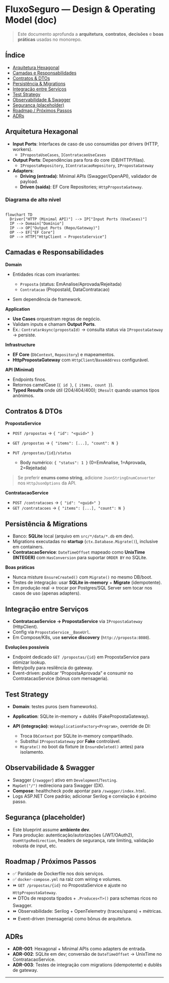
# FluxoSeguro — Design & Operating Model (doc)

> Este documento aprofunda a **arquitetura**, **contratos**, **decisões** e **boas práticas** usadas no monorepo.

## Índice

- [Arquitetura Hexagonal](#arquitetura-hexagonal)
- [Camadas e Responsabilidades](#camadas-e-responsabilidades)
- [Contratos & DTOs](#contratos--dtos)
- [Persistência & Migrations](#persistência--migrations)
- [Integração entre Serviços](#integração-entre-serviços)
- [Test Strategy](#test-strategy)
- [Observabilidade & Swagger](#observabilidade--swagger)
- [Segurança (placeholder)](#segurança-placeholder)
- [Roadmap / Próximos Passos](#roadmap--próximos-passos)
- [ADRs](#adrs)

## Arquitetura Hexagonal

- **Input Ports**: Interfaces de caso de uso consumidas por drivers (HTTP, workers).  
  - `IPropostaUseCases`, `IContratacaoUseCases`
- **Output Ports**: Dependências para fora do core (DB/HTTP/filas).  
  - `IPropostaRepository`, `IContratacaoRepository`, `IPropostaGateway`
- **Adapters**:
  - **Driving (entrada)**: Minimal APIs (Swagger/OpenAPI), validador de payload.
  - **Driven (saída)**: EF Core Repositories; `HttpPropostaGateway`.

### Diagrama de alto nível

```mermaid

flowchart TD
  Driver["HTTP (Minimal API)"] --> IP["Input Ports (UseCases)"]
  IP --> Domain["Domínio"]
  IP --> OP["Output Ports (Repo/Gateway)"]
  OP --> EF["EF Core"]
  OP --> HTTP["HttpClient → PropostaService"]

```

## Camadas e Responsabilidades

**Domain**

* Entidades ricas com invariantes:

  * `Proposta` (status: EmAnalise/Aprovada/Rejeitada)
  * `Contratacao` (PropostaId, DataContratacao)
* Sem dependência de framework.

**Application**

* **Use Cases** orquestram regras de negócio.
* Validam inputs e chamam **Output Ports**.
* Ex.: `ContratarAsync(propostaId)` → consulta status via `IPropostaGateway` → persiste.

**Infrastructure**

* **EF Core** (`DbContext`, `Repository`) e mapeamentos.
* **HttpPropostaGateway** com `HttpClient`/`BaseAddress` configurável.

**API (Minimal)**

* Endpoints finos.
* Retornos camelCase (`{ id }`, `{ items, count }`).
* **Typed Results** onde útil (204/404/400); `IResult` quando usamos tipos anônimos.

## Contratos & DTOs

**PropostaService**

* `POST /propostas` → `{ "id": "<guid>" }`
* `GET /propostas` → `{ "items": [...], "count": N }`
* `PUT /propostas/{id}/status`

  * Body numérico: `{ "status": 1 }` (0=EmAnalise, 1=Aprovada, 2=Rejeitada)

> Se preferir **enums como string**, adicione `JsonStringEnumConverter` nos `HttpJsonOptions` da API.

**ContratacaoService**

* `POST /contratacoes` → `{ "id": "<guid>" }`
* `GET /contratacoes` → `{ "items": [...], "count": N }`

## Persistência & Migrations

* Banco: **SQLite** local (arquivo em `src/*/data/*.db` em dev).
* Migrations executadas no **startup** (`ctx.Database.Migrate()`), inclusive em containers.
* **ContratacaoService**: `DateTimeOffset` mapeado como **UnixTime (INTEGER)** com `HasConversion` para suportar `ORDER BY` no SQLite.

**Boas práticas**

* Nunca misture `EnsureCreated()` com `Migrate()` no mesmo DB/boot.
* Testes de integração: usar **SQLite in-memory** + **Migrate** (idempotente).
* Em produção real → trocar por Postgres/SQL Server sem tocar nos casos de uso (apenas adapters).

## Integração entre Serviços

* **ContratacaoService → PropostaService** via `IPropostaGateway` (HttpClient).
* Config via `PropostaService__BaseUrl`.
* Em Compose/K8s, use **service discovery** (`http://proposta:8080`).

**Evoluções possíveis**

* Endpoint dedicado `GET /propostas/{id}` em PropostaService para otimizar lookup.
* Retry/polly para resilência do gateway.
* Event-driven: publicar “PropostaAprovada” e consumir no ContratacaoService (bônus com mensageria).

## Test Strategy

* **Domain**: testes puros (sem frameworks).
* **Application**: SQLite in-memory + dublês (FakePropostaGateway).
* **API (integração)**: `WebApplicationFactory<Program>`, override de DI:

  * Troca `DbContext` por SQLite in-memory compartilhado.
  * Substitui `IPropostaGateway` por **Fake** controlável.
  * `Migrate()` no boot da fixture (e `EnsureDeleted()` antes) para isolamento.

## Observabilidade & Swagger

* Swagger (`/swagger`) ativo em `Development`/`Testing`.
* `MapGet("/")` redireciona para Swagger (DX).
* **Compose**: healthcheck pode apontar para `/swagger/index.html`.
* Logs ASP.NET Core padrão; adicionar Serilog e correlação é próximo passo.

## Segurança (placeholder)

* Este blueprint assume **ambiente dev**.
* Para produção: autenticação/autorizações (JWT/OAuth2), `UseHttpsRedirection`, headers de segurança, rate limiting, validação robusta de input, etc.

## Roadmap / Próximos Passos

* ✅ Paridade de Dockerfile nos dois serviços.
* ✅ `docker-compose.yml` na raiz com wiring e volumes.
* ⏩ `GET /propostas/{id}` no PropostaService e ajuste no `HttpPropostaGateway`.
* ⏩ DTOs de resposta tipados + `.Produces<T>()` para schemas ricos no Swagger.
* ⏩ Observabilidade: Serilog + OpenTelemetry (traces/spans) + métricas.
* ⏩ Event-driven (mensageria) como bônus de arquitetura.

## ADRs

* **ADR-001**: Hexagonal + Minimal APIs como adapters de entrada.
* **ADR-002**: SQLite em dev; conversão de `DateTimeOffset` → UnixTime no ContratacaoService.
* **ADR-003**: Testes de integração com migrations (idempotente) e dublês de gateway.

---
